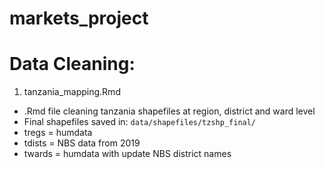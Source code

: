 # markets_project



# Data Cleaning:

1) tanzania_mapping.Rmd
- .Rmd file cleaning tanzania shapefiles at region, district and ward level
- Final shapefiles saved in: `data/shapefiles/tzshp_final/`
- tregs = humdata 
- tdists = NBS data from 2019
- twards = humdata with update NBS district names
